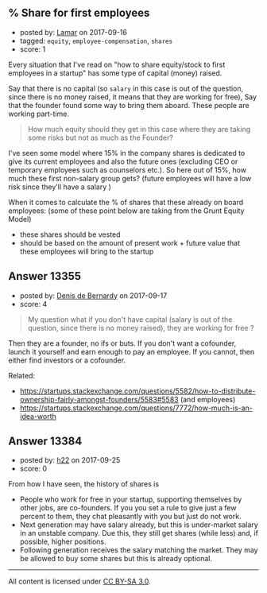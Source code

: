## % Share for first employees

- posted by: [Lamar](https://stackexchange.com/users/6229475/lamar) on 2017-09-16
- tagged: `equity`, `employee-compensation`, `shares`
- score: 1

Every situation that I've read on "how to share equity/stock to first employees in a startup" has some type of capital (money) raised.

 Say that there is no capital (so `salary` in this case is out of the question, since there is no money raised, it means that they are working for free), Say that the founder found some way to bring them aboard. These people are working part-time. 

> How much equity should they get in this case where they are taking some risks but not as much as the Founder?

I've seen some model where 15% in the company shares is dedicated to give its current employees and also the future ones (excluding CEO or temporary employees such as counselors etc.).  So here out of 15%, how much these first non-salary group gets? (future employees will have a low risk since they'll have a salary )

When it comes to calculate the % of shares that these already on board employees: (some of these point below are taking from the Grunt Equity Model)

- these shares should be vested
- should be based on the amount of present work + future value that these employees will bring to the startup 




## Answer 13355

- posted by: [Denis de Bernardy](https://stackexchange.com/users/182468/denis-de-bernardy) on 2017-09-17
- score: 4

> My question what if you don't have capital (salary is out of the question, since there is no money raised), they are working for free ?

Then they are a founder, no ifs or buts. If you don't want a cofounder, launch it yourself and earn enough to pay an employee. If you cannot, then either find investors or a cofounder.

Related:

- https://startups.stackexchange.com/questions/5582/how-to-distribute-ownership-fairly-amongst-founders/5583#5583 (and employees)
- https://startups.stackexchange.com/questions/7772/how-much-is-an-idea-worth



## Answer 13384

- posted by: [h22](https://stackexchange.com/users/167824/h22) on 2017-09-25
- score: 0

From how I have seen, the history of shares is 

 - People who work for free in your startup, supporting themselves by other jobs, are co-founders. If you you set a rule to give just a few percent to them, they chat pleasantly with you but just do not work. 
 - Next generation may have salary already, but this is under-market salary in an unstable company. Due this, they still get shares (while less) and, if possible, higher positions.
 - Following generation receives the salary matching the market. They may be allowed to buy some shares but this is already optional.



---

All content is licensed under [CC BY-SA 3.0](https://creativecommons.org/licenses/by-sa/3.0/).
